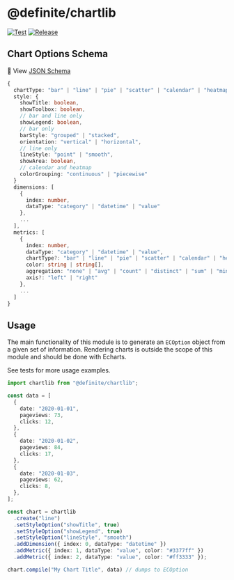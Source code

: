 # @definite/chartlib

[![Test](https://github.com/luabase/definite-chartlib/actions/workflows/test.yml/badge.svg)](https://github.com/luabase/definite-chartlib/actions/workflows/test.yml)
[![Release](https://github.com/luabase/definite-chartlib/actions/workflows/release.yml/badge.svg)](https://github.com/luabase/definite-chartlib/actions/workflows/release.yml)

## Chart Options Schema

📑 View [JSON Schema](./schema.json)

```ts
{
  chartType: "bar" | "line" | "pie" | "scatter" | "calendar" | "heatmap",
  style: {
    showTitle: boolean,
    showToolbox: boolean,
    // bar and line only
    showLegend: boolean,
    // bar only
    barStyle: "grouped" | "stacked",
    orientation: "vertical" | "horizontal",
    // line only
    lineStyle: "point" | "smooth",
    showArea: boolean,
    // calendar and heatmap
    colorGrouping: "continuous" | "piecewise"
  }
  dimensions: [
    {
      index: number,
      dataType: "category" | "datetime" | "value"
    },
    ...
  ],
  metrics: [
    {
      index: number,
      dataType: "category" | "datetime" | "value",
      chartType?: "bar" | "line" | "pie" | "scatter" | "calendar" | "heatmap",
      color: string | string[],
      aggregation: "none" | "avg" | "count" | "distinct" | "sum" | "min" | "max",
      axis?: "left" | "right"
    },
    ...
  ]
}
```

## Usage

The main functionality of this module is to generate an `ECOption` object from a given set of information. Rendering charts is outside the scope of this module and should be done with Echarts.

See tests for more usage examples.

```ts
import chartlib from "@definite/chartlib";

const data = [
  {
    date: "2020-01-01",
    pageviews: 73,
    clicks: 12,
  },
  {
    date: "2020-01-02",
    pageviews: 84,
    clicks: 17,
  },
  {
    date: "2020-01-03",
    pageviews: 62,
    clicks: 8,
  },
];

const chart = chartlib
  .create("line")
  .setStyleOption("showTitle", true)
  .setStyleOption("showLegend", true)
  .setStyleOption("lineStyle", "smooth")
  .addDimension({ index: 0, dataType: "datetime" })
  .addMetric({ index: 1, dataType: "value", color: "#3377ff" })
  .addMetric({ index: 2, dataType: "value", color: "#ff3333" });

chart.compile("My Chart Title", data) // dumps to ECOption
```
